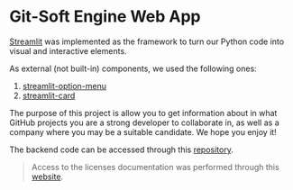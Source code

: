# Git-Soft Engine Web App

[Streamlit](https://streamlit.io/) was implemented as the framework to turn our Python code into visual and interactive elements.

As external (not built-in) components, we used the following ones:
1. [streamlit-option-menu](https://github.com/victoryhb/streamlit-option-menu)
2. [streamlit-card](https://pypi.org/project/streamlit-card/)

The purpose of this project is allow you to get information about in what GitHub projects you are a strong developer to collaborate in, as well as a company where you may be a suitable candidate. We hope you enjoy it!

The backend code can be accessed through this [repository](https://github.com/Ricardo-Jaramillo/GitSoft-Engine).


> Access to the licenses documentation was performed through this [website](https://docs.github.com/en/repositories/managing-your-repositorys-settings-and-features/customizing-your-repository/licensing-a-repository).